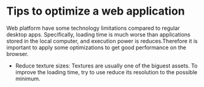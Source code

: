 # Tips to optimize a web application

Web platform have some technology limitations compared to regular desktop apps. Specifically, loading time is much worse than applications stored in the local computer, and execution power is reduces.Therefore it is important to apply some optimizations to get good performance on the browser.

* Reduce texture sizes: Textures are usually one of the biguest assets. To improve the loading time, try to use reduce its resolution to the possible minimum.
